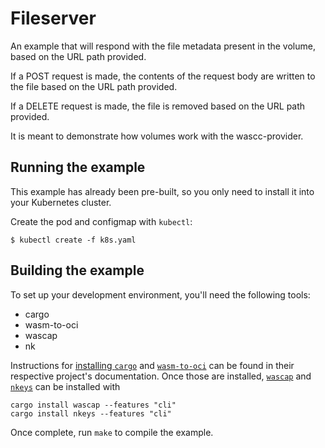 # Fileserver

An example that will respond with the file metadata present in the volume, based on the URL path
provided.

If a POST request is made, the contents of the request body are written to the file based on the URL
path provided.

If a DELETE request is made, the file is removed based on the URL path provided.

It is meant to demonstrate how volumes work with the wascc-provider.

## Running the example

This example has already been pre-built, so you only need to install it into your Kubernetes
cluster.

Create the pod and configmap with `kubectl`:

```shell
$ kubectl create -f k8s.yaml
```

## Building the example

To set up your development environment, you'll need the following tools:

- cargo
- wasm-to-oci
- wascap
- nk

Instructions for [installing
`cargo`](https://doc.rust-lang.org/cargo/getting-started/installation.html) and
[`wasm-to-oci`](https://github.com/engineerd/wasm-to-oci) can be found in their respective project's
documentation. Once those are installed, [`wascap`](https://crates.io/crates/wascap) and [`nkeys`](https://crates.io/crates/nkeys) can be installed with

```
cargo install wascap --features "cli"
cargo install nkeys --features "cli"
```

Once complete, run `make` to compile the example.

